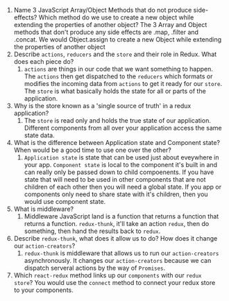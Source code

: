 1.  Name 3 JavaScript Array/Object Methods that do not produce side-effects? Which method do we use to create a new object while extending the properties of another object? The 3 Array and Object methods that don't produce any side effects are .map, .filter and .concat. We would Object.assign to create a new Object while extending the properties of another object
2.  Describe `actions`, `reducers` and the `store` and their role in Redux. What does each piece do? 
    1.  `actions` are things in our code that we want something to happen. The `actions` then get dispatched to the `reducers` which formats or modifies the incoming data from `actions` to get it ready for our `store`. The `store` is what basically holds the  state for all or parts of the application. 
3.  Why is the store known as a 'single source of truth' in a redux application?
    1.  The `store` is read only and holds the true state of our application. Different components from all over your application access the same state data. 
4.  What is the difference between Application state and Component state? When would be a good time to use one over the other?
    1.  `Application state` is state that can be used just about eveywhere in your app. `Component state` is local to the component it's built in and can really only be passed down to child compoenents. If you have state that will need to be used in other components that are not children of each other then you will need a global state. If you app or components only need to share state with it's children, then you would use component state. 
5.  What is middleware?
    1.  Middleware JavaScript land is a function that returns a function that returns a function. `redux-thunk`, it'll take an action `redux`, then do something, then hand the results back to `redux`.
6.  Describe `redux-thunk`, what does it allow us to do? How does it change our `action-creators`?
    1.  `redux-thunk` is middleware that allows us to run our `action-creators` asynchronously. It changes our `action-creators` because we can dispatch serveral actions by the way of `Promises`. 
7.  Which `react-redux` method links up our `components` with our `redux store`?
    You would use the `connect` method to connect your redux store to your components.